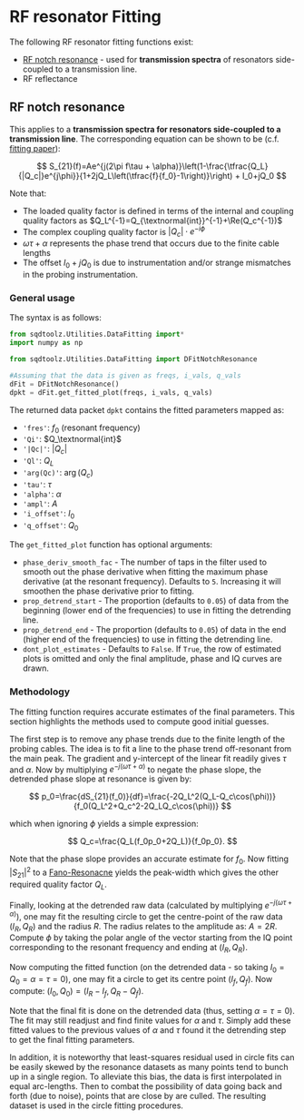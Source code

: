 # RF resonator Fitting

The following RF resonator fitting functions exist:

- [RF notch resonance](#rf-notch-resonance) - used for **transmission spectra** of resonators side-coupled to a transmission line.
- RF reflectance


## RF notch resonance

This applies to a **transmission spectra for resonators side-coupled to a transmission line**. The corresponding equation can be shown to be (c.f. [fitting paper](https://pubs.aip.org/aip/rsi/article-abstract/86/2/024706/360955/Efficient-and-robust-analysis-of-complex?redirectedFrom=fulltext)):

$$
S_{21}(f)=Ae^{j(2\pi f\tau + \alpha)}\left(1-\frac{\tfrac{Q_L}{|Q_c|}e^{j\phi}}{1+2jQ_L\left(\tfrac{f}{f_0}-1\right)}\right) + I_0+jQ_0
$$

Note that:
- The loaded quality factor is defined in terms of the internal and coupling quality factors as $Q_L^{-1}=Q_{\textnormal{int}}^{-1}+\Re(Q_c^{-1})$
- The complex coupling quality factor is $|Q_c|\cdot e^{-i\phi}$
- $\omega\tau+\alpha$ represents the phase trend that occurs due to the finite cable lengths
- The offset $I_0+jQ_0$ is due to instrumentation and/or strange mismatches in the probing instrumentation.

### General usage

The syntax is as follows:

```python
from sqdtoolz.Utilities.DataFitting import*
import numpy as np

from sqdtoolz.Utilities.DataFitting import DFitNotchResonance

#Assuming that the data is given as freqs, i_vals, q_vals
dFit = DFitNotchResonance()
dpkt = dFit.get_fitted_plot(freqs, i_vals, q_vals)
```

The returned data packet `dpkt` contains the fitted parameters mapped as:

- `'fres'`: $f_0$ (resonant frequency)
- `'Qi'`: $Q_\textnormal{int}$
- `'|Qc|'`: $|Q_c|$
- `'Ql'`: $Q_L$
- `'arg(Qc)'`: $\arg(Q_c)$
- `'tau'`: $\tau$
- `'alpha'`: $\alpha$
- `'ampl'`: $A$
- `'i_offset'`: $I_0$
- `'q_offset'`: $Q_0$

The `get_fitted_plot` function has optional arguments:

- `phase_deriv_smooth_fac` - The number of taps in the filter used to smooth out the phase derivative when fitting the maximum phase derivative (at the resonant frequency). Defaults to `5`. Increasing it will smoothen the phase derivative prior to fitting.
- `prop_detrend_start` - The proportion (defaults to `0.05`) of data from the beginning (lower end of the frequencies) to use in fitting the detrending line.
- `prop_detrend_end` - The proportion (defaults to `0.05`) of data in the end (higher end of the frequencies) to use in fitting the detrending line.
- `dont_plot_estimates` - Defaults to `False`. If `True`, the row of estimated plots is omitted and only the final amplitude, phase and IQ curves are drawn.

### Methodology

The fitting function requires accurate estimates of the final parameters. This section highlights the methods used to compute good initial guesses.

The first step is to remove any phase trends due to the finite length of the probing cables. The idea is to fit a line to the phase trend off-resonant from the main peak. The gradient and y-intercept of the linear fit readily gives $\tau$ and $\alpha$. Now by multiplying $e^{-j(\omega\tau+\alpha)}$ to negate the phase slope, the detrended phase slope at resonance is given by:

$$
p_0=\frac{dS_{21}(f_0)}{df}=\frac{-2Q_L^2(Q_L-Q_c\cos(\phi))}{f_0(Q_L^2+Q_c^2-2Q_LQ_c\cos(\phi))}
$$

which when ignoring $\phi$ yields a simple expression:

$$
Q_c=\frac{Q_L(f_0p_0+2Q_L)}{f_0p_0}.
$$

Note that the phase slope provides an accurate estimate for $f_0$. Now fitting $|S_{21}|^2$ to a [Fano-Resonacne](Data_Fitting.md#fano-resonance) yields the peak-width which gives the other required quality factor $Q_L$.

Finally, looking at the detrended raw data (calculated by multiplying $e^{-j(\omega\tau+\alpha)}$), one may fit the resulting circle to get the centre-point of the raw data $(I_R, Q_R)$ and the radius $R$. The radius relates to the amplitude as: $A=2R$. Compute $\phi$ by taking the polar angle of the vector starting from the IQ point corresponding to the resonant frequency and ending at $(I_R,Q_R)$.

Now computing the fitted function (on the detrended data - so taking $I_0=Q_0=\alpha=\tau=0$), one may fit a circle to get its centre point $(I_f,Q_f)$. Now compute: $(I_0,Q_0)=(I_R-I_f, Q_R-Q_f)$.

Note that the final fit is done on the detrended data (thus, setting $\alpha=\tau=0$). The fit may still readjust and find finite values for $\alpha$ and $\tau$. Simply add these fitted values to the previous values of $\alpha$ and $\tau$ found it the detrending step to get the final fitting parameters.

In addition, it is noteworthy that least-squares residual used in circle fits can be easily skewed by the resonance datasets as many points tend to bunch up in a single region. To alleviate this bias, the data is first interpolated in equal arc-lengths. Then to combat the possibility of data going back and forth (due to noise), points that are close by are culled. The resulting dataset is used in the circle fitting procedures.

